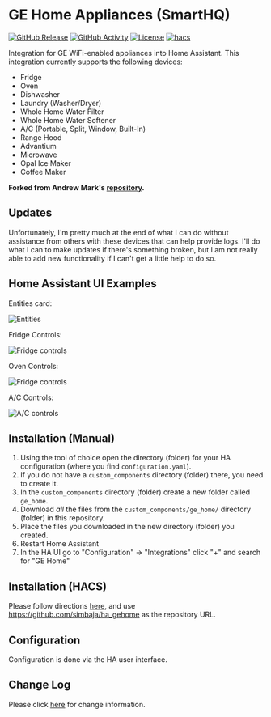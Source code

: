 # GE Home Appliances (SmartHQ)

[![GitHub Release][releases-shield]][releases]
[![GitHub Activity][commits-shield]][commits]
[![License][license-shield]](LICENSE)
[![hacs][hacsbadge]][hacs]

Integration for GE WiFi-enabled appliances into Home Assistant.  This integration currently supports the following devices:

- Fridge
- Oven
- Dishwasher 
- Laundry (Washer/Dryer)
- Whole Home Water Filter
- Whole Home Water Softener
- A/C (Portable, Split, Window, Built-In)
- Range Hood
- Advantium
- Microwave
- Opal Ice Maker
- Coffee Maker

**Forked from Andrew Mark's [repository](https://github.com/ajmarks/ha_components).**
## Updates

Unfortunately, I'm pretty much at the end of what I can do without assistance from others with these devices that can help provide logs.  I'll do what I can to make updates if there's something broken, but I am not really able to add new functionality if I can't get a little help to do so.
## Home Assistant UI Examples 
Entities card:

![Entities](https://raw.githubusercontent.com/simbaja/ha_components/master/img/appliance_entities.png)

Fridge Controls:

![Fridge controls](https://raw.githubusercontent.com/simbaja/ha_components/master/img/fridge_control.png)

Oven Controls:

![Fridge controls](https://raw.githubusercontent.com/simbaja/ha_components/master/img/oven_controls.png)

A/C Controls:

![A/C controls](https://raw.githubusercontent.com/simbaja/ha_components/master/img/ac_controls.png)

## Installation (Manual)

1. Using the tool of choice open the directory (folder) for your HA configuration (where you find `configuration.yaml`).
2. If you do not have a `custom_components` directory (folder) there, you need to create it.
3. In the `custom_components` directory (folder) create a new folder called `ge_home`.
4. Download _all_ the files from the `custom_components/ge_home/` directory (folder) in this repository.
5. Place the files you downloaded in the new directory (folder) you created.
6. Restart Home Assistant
7. In the HA UI go to "Configuration" -> "Integrations" click "+" and search for "GE Home"

## Installation (HACS)

Please follow directions [here](https://hacs.xyz/docs/faq/custom_repositories/), and use https://github.com/simbaja/ha_gehome as the repository URL.
## Configuration

Configuration is done via the HA user interface.

## Change Log

Please click [here](CHANGELOG.md) for change information.

[commits-shield]: https://img.shields.io/github/commit-activity/y/simbaja/ha_gehome.svg?style=for-the-badge
[commits]: https://github.com/simbaja/ha_gehome/commits/master
[hacs]: https://github.com/custom-components/hacs
[hacsbadge]: https://img.shields.io/badge/HACS-Custom-orange.svg?style=for-the-badge
[license-shield]: https://img.shields.io/github/license/simbaja/ha_gehome.svg?style=for-the-badge
[maintenance-shield]: https://img.shields.io/badge/maintainer-Jack%20Simbach%20%40simbaja-blue.svg?style=for-the-badge
[releases-shield]: https://img.shields.io/github/release/simbaja/ha_gehome.svg?style=for-the-badge
[releases]: https://github.com/simbaja/ha_gehome/releases
